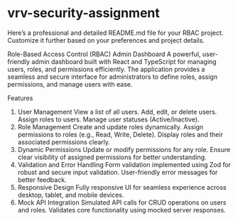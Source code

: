 # vrv-security-assignment


Here’s a professional and detailed README.md file for your RBAC project. Customize it further based on your preferences and project details.

Role-Based Access Control (RBAC) Admin Dashboard
A powerful, user-friendly admin dashboard built with React and TypeScript for managing users, roles, and permissions efficiently. The application provides a seamless and secure interface for administrators to define roles, assign permissions, and manage users with ease.

Features
1. User Management
View a list of all users.
Add, edit, or delete users.
Assign roles to users.
Manage user statuses (Active/Inactive).
2. Role Management
Create and update roles dynamically.
Assign permissions to roles (e.g., Read, Write, Delete).
Display roles and their associated permissions clearly.
3. Dynamic Permissions
Update or modify permissions for any role.
Ensure clear visibility of assigned permissions for better understanding.
4. Validation and Error Handling
Form validation implemented using Zod for robust and secure input validation.
User-friendly error messages for better feedback.
5. Responsive Design
Fully responsive UI for seamless experience across desktop, tablet, and mobile devices.
6. Mock API Integration
Simulated API calls for CRUD operations on users and roles.
Validates core functionality using mocked server responses.
